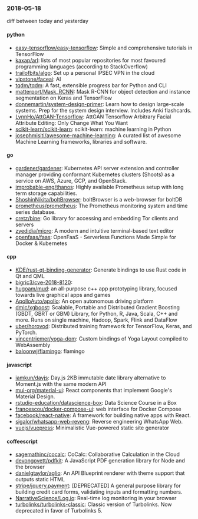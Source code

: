 ### 2018-05-18
diff between today and yesterday

#### python
* [easy-tensorflow/easy-tensorflow](https://github.com/easy-tensorflow/easy-tensorflow): Simple and comprehensive tutorials in TensorFlow
* [kaxap/arl](https://github.com/kaxap/arl): lists of most popular repositories for most favoured programming languages (according to StackOverflow)
* [trailofbits/algo](https://github.com/trailofbits/algo): Set up a personal IPSEC VPN in the cloud
* [vipstone/faceai](https://github.com/vipstone/faceai): AI
* [tqdm/tqdm](https://github.com/tqdm/tqdm): A fast, extensible progress bar for Python and CLI
* [matterport/Mask_RCNN](https://github.com/matterport/Mask_RCNN): Mask R-CNN for object detection and instance segmentation on Keras and TensorFlow
* [donnemartin/system-design-primer](https://github.com/donnemartin/system-design-primer): Learn how to design large-scale systems. Prep for the system design interview. Includes Anki flashcards.
* [LynnHo/AttGAN-Tensorflow](https://github.com/LynnHo/AttGAN-Tensorflow): AttGAN Tensorflow Arbitrary Facial Attribute Editing: Only Change What You Want
* [scikit-learn/scikit-learn](https://github.com/scikit-learn/scikit-learn): scikit-learn: machine learning in Python
* [josephmisiti/awesome-machine-learning](https://github.com/josephmisiti/awesome-machine-learning): A curated list of awesome Machine Learning frameworks, libraries and software.

#### go
* [gardener/gardener](https://github.com/gardener/gardener): Kubernetes API server extension and controller manager providing conformant Kubernetes clusters (Shoots) as a service on AWS, Azure, GCP, and OpenStack.
* [improbable-eng/thanos](https://github.com/improbable-eng/thanos): Highly available Prometheus setup with long term storage capabilities.
* [ShoshinNikita/boltBrowser](https://github.com/ShoshinNikita/boltBrowser): boltBrowser is a web-browser for boltDB
* [prometheus/prometheus](https://github.com/prometheus/prometheus): The Prometheus monitoring system and time series database.
* [cretz/bine](https://github.com/cretz/bine): Go library for accessing and embedding Tor clients and servers
* [zyedidia/micro](https://github.com/zyedidia/micro): A modern and intuitive terminal-based text editor
* [openfaas/faas](https://github.com/openfaas/faas): OpenFaaS - Serverless Functions Made Simple for Docker & Kubernetes

#### cpp
* [KDE/rust-qt-binding-generator](https://github.com/KDE/rust-qt-binding-generator): Generate bindings to use Rust code in Qt and QML
* [bigric3/cve-2018-8120](https://github.com/bigric3/cve-2018-8120): 
* [hugoam/mud](https://github.com/hugoam/mud): an all-purpose c++ app prototyping library, focused towards live graphical apps and games
* [ApolloAuto/apollo](https://github.com/ApolloAuto/apollo): An open autonomous driving platform
* [dmlc/xgboost](https://github.com/dmlc/xgboost): Scalable, Portable and Distributed Gradient Boosting (GBDT, GBRT or GBM) Library, for Python, R, Java, Scala, C++ and more. Runs on single machine, Hadoop, Spark, Flink and DataFlow
* [uber/horovod](https://github.com/uber/horovod): Distributed training framework for TensorFlow, Keras, and PyTorch.
* [vincentriemer/yoga-dom](https://github.com/vincentriemer/yoga-dom): Custom bindings of Yoga Layout compiled to WebAssembly
* [baloonwj/flamingo](https://github.com/baloonwj/flamingo): flamingo 

#### javascript
* [iamkun/dayjs](https://github.com/iamkun/dayjs):  Day.js 2KB immutable date library alternative to Moment.js with the same modern API
* [mui-org/material-ui](https://github.com/mui-org/material-ui): React components that implement Google's Material Design.
* [rstudio-education/datascience-box](https://github.com/rstudio-education/datascience-box): Data Science Course in a Box
* [francescou/docker-compose-ui](https://github.com/francescou/docker-compose-ui): web interface for Docker Compose
* [facebook/react-native](https://github.com/facebook/react-native): A framework for building native apps with React.
* [sigalor/whatsapp-web-reveng](https://github.com/sigalor/whatsapp-web-reveng): Reverse engineering WhatsApp Web.
* [vuejs/vuepress](https://github.com/vuejs/vuepress):  Minimalistic Vue-powered static site generator

#### coffeescript
* [sagemathinc/cocalc](https://github.com/sagemathinc/cocalc): CoCalc: Collaborative Calculation in the Cloud
* [devongovett/pdfkit](https://github.com/devongovett/pdfkit): A JavaScript PDF generation library for Node and the browser
* [danielgtaylor/aglio](https://github.com/danielgtaylor/aglio): An API Blueprint renderer with theme support that outputs static HTML
* [stripe/jquery.payment](https://github.com/stripe/jquery.payment): [DEPRECATED] A general purpose library for building credit card forms, validating inputs and formatting numbers.
* [NarrativeScience/Log.io](https://github.com/NarrativeScience/Log.io): Real-time log monitoring in your browser
* [turbolinks/turbolinks-classic](https://github.com/turbolinks/turbolinks-classic): Classic version of Turbolinks. Now deprecated in favor of Turbolinks 5.
